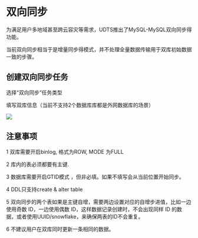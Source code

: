 

# 双向同步

为满足用户多地域甚至跨云容灾等需求，UDTS推出了MySQL-MySQL双向同步得功能。

当前双向同步相当于是增量同步得模式，并不处理全量数据传输用于双库初始数据一致的步骤。


## 创建双向同步任务

选择“双向同步”任务类型

填写双库信息（当前不支持2个数据库库都是外网数据库的场景）

![](http://antman-docs.cn-bj.ufileos.com/createtype4.png)


## 注意事项

1 双库需要开启binlog, 格式为ROW, MODE 为FULL

2 库内的表必须都要有主键. 

3 数据库需要开启GTID模式 ，但非必填。如果不填写会从当前位置开始同步。

4 DDL只支持create & alter table

5 双向同步的两个表如果是主键自增，需要两边设置对应的自增步进值，比如一边使用奇数 ID，一边使用偶数 ID，这样数据记录创建时，不会出现同样 ID 的数据，或者使用UUID/snowflake，来确保两表的ID不会重复。

6 不建议用户在双库同时更新一条相同的数据。

